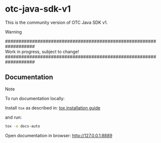 # otc-java-sdk-v1

This is the community version of OTC Java SDK v1.

>[!WARNING] 
> ###################################################################  
>                Work in progress, subject to change!
> ###################################################################  

## Documentation

>[!NOTE] 
> To run documentation locally:  
> 
> Install ``tox`` as described in: [tox installation guide ](https://tox.wiki/en/4.26.0/installation.html) 
> 
> and run:
>
>  ```bash
>  tox -e docs-auto
>  ```
> Open documentation in browser: <http://127.0.0.1:8889>

